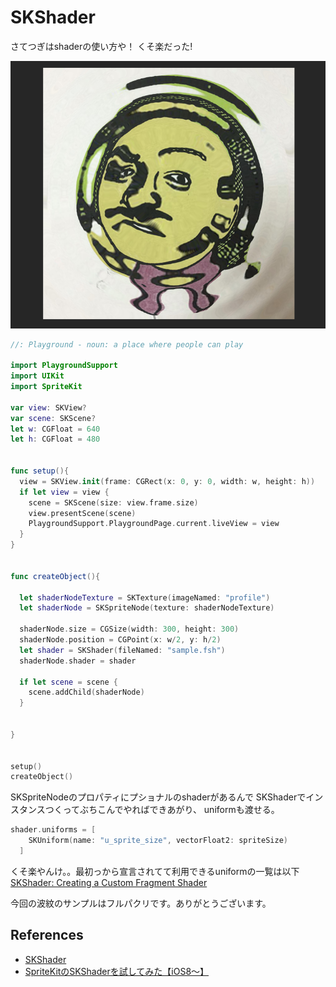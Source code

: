 # SKShader
さてつぎはshaderの使い方や！
くそ楽だった!

![SKShader Example](images/readme_00.png)

```Swift
//: Playground - noun: a place where people can play

import PlaygroundSupport
import UIKit
import SpriteKit

var view: SKView?
var scene: SKScene?
let w: CGFloat = 640
let h: CGFloat = 480


func setup(){
  view = SKView.init(frame: CGRect(x: 0, y: 0, width: w, height: h))
  if let view = view {
    scene = SKScene(size: view.frame.size)
    view.presentScene(scene)
    PlaygroundSupport.PlaygroundPage.current.liveView = view
  }
}


func createObject(){

  let shaderNodeTexture = SKTexture(imageNamed: "profile")
  let shaderNode = SKSpriteNode(texture: shaderNodeTexture)

  shaderNode.size = CGSize(width: 300, height: 300)
  shaderNode.position = CGPoint(x: w/2, y: h/2)
  let shader = SKShader(fileNamed: "sample.fsh")
  shaderNode.shader = shader

  if let scene = scene {
    scene.addChild(shaderNode)
  }


}


setup()
createObject()

```

SKSpriteNodeのプロパティにプショナルのshaderがあるんで
SKShaderでインスタンスつくってぶちこんでやればできあがり、
uniformも渡せる。
```Swift
shader.uniforms = [    
    SKUniform(name: "u_sprite_size", vectorFloat2: spriteSize)
  ]
```
くそ楽やんけ。。最初っから宣言されてて利用できるuniformの一覧は以下
[SKShader: Creating a Custom Fragment Shader](https://developer.apple.com/reference/spritekit/skshader#1654217)

今回の波紋のサンプルはフルパクリです。ありがとうございます。


## References
 - [SKShader](https://developer.apple.com/reference/spritekit/skshader)
 - [SpriteKitのSKShaderを試してみた【iOS8〜】](http://www.dorapro.co.jp/engineerblog/?p=533)
